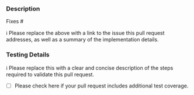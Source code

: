### Description

Fixes #

ℹ Please replace the above with a link to the issue this pull request addresses, as well as a summary of the implementation details.

### Testing Details

ℹ Please replace this with a clear and concise description of the steps required to validate this pull request.

- [ ] Please check here if your pull request includes additional test coverage.
